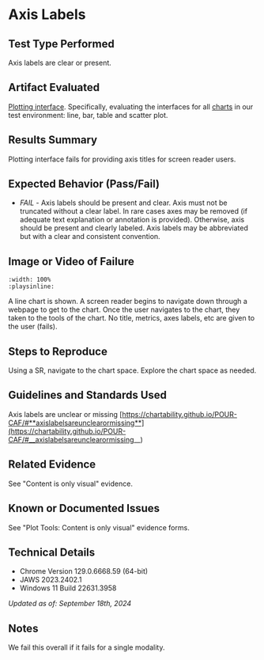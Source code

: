 # Axis Labels

## Test Type Performed

Axis labels are clear or present.

## Artifact Evaluated

[Plotting interface](https://docs.bokeh.org/en/latest/docs/user_guide/basic.html#ug-basic). Specifically, evaluating the interfaces for all [charts](https://quansight-labs.github.io/bokeh-a11y-audit/#_ts1723552414769) in our test environment: line, bar, table and scatter plot.

## Results Summary

Plotting interface fails for providing axis titles for screen reader users.

## Expected Behavior (Pass/Fail)

- _FAIL_ - Axis labels should be present and clear. Axis must not be truncated without a clear label. In rare cases axes may be removed (if adequate text explanation or annotation is provided). Otherwise, axis should be present and clearly labeled. Axis labels may be abbreviated but with a clear and consistent convention.

## Image or Video of Failure

```{video} ./assets/plotting-interface_metrics-variables.mp4
:width: 100%
:playsinline:
```

A line chart is shown. A screen reader begins to navigate down through a webpage to get to the chart. Once the user navigates to the chart, they taken to the tools of the chart. No title, metrics, axes labels, etc are given to the user (fails).

## Steps to Reproduce

Using a SR, navigate to the chart space. Explore the chart space as needed.

## Guidelines and Standards Used

Axis labels are unclear or missing [https://chartability.github.io/POUR-CAF/#**axislabelsareunclearormissing**](https://chartability.github.io/POUR-CAF/#__axislabelsareunclearormissing__)

## Related Evidence

See "Content is only visual" evidence.

## Known or Documented Issues

See "Plot Tools: Content is only visual" evidence forms.

## Technical Details

- Chrome Version 129.0.6668.59 (64-bit)
- JAWS 2023.2402.1
- Windows 11 Build 22631.3958

_Updated as of: September 18th, 2024_

## Notes

We fail this overall if it fails for a single modality.
